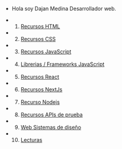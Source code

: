 - Hola soy Dajan Medina Desarrollador web. 

- 1. [Recursos HTML](https://gist.github.com/dmedina2150dev/c9a21ffcf187c506d0617a731f430557)
- 2. [Recursos CSS](https://gist.github.com/dmedina2150dev/c5a9b1686494f318b8cd44dcc4cb6f03)
- 3. [Recursos JavaScript](https://gist.github.com/dmedina2150dev/089bd0290352bc4c39be8fa7b916e328)
- 4. [Librerias / Frameworks JavaScript](https://gist.github.com/dmedina2150dev/fe93190d9fe66a653115825093ebcefe)
- 5. [Recursos React](https://gist.github.com/dmedina2150dev/6baa4696a3fbda2699cdaa009d5a8784)
- 6. [Recursos NextJs](https://gist.github.com/dmedina2150dev/d6aa9209702ef952bf37083ce773cb6f)
- 7. [Recurso Nodejs](https://gist.github.com/dmedina2150dev/038bff58ef2fef1d2b51b7749400bafd)
- 8. [Recursos APIs de prueba](https://gist.github.com/dmedina2150dev/eb33aa613b8c03bca8f5d803346d127a)
- 9. [Web Sistemas de diseño](https://gist.github.com/dmedina2150dev/906dd689f4f67fa93b1cc5147295713a)
- 10. [Lecturas](https://gist.github.com/dmedina2150dev/e990e781431c9aa80be5060f1b2b69b5)


<!---
dmedina2150dev/dmedina2150dev is a ✨ special ✨ repository because its `README.md` (this file) appears on your GitHub profile.
You can click the Preview link to take a look at your changes.
--->
